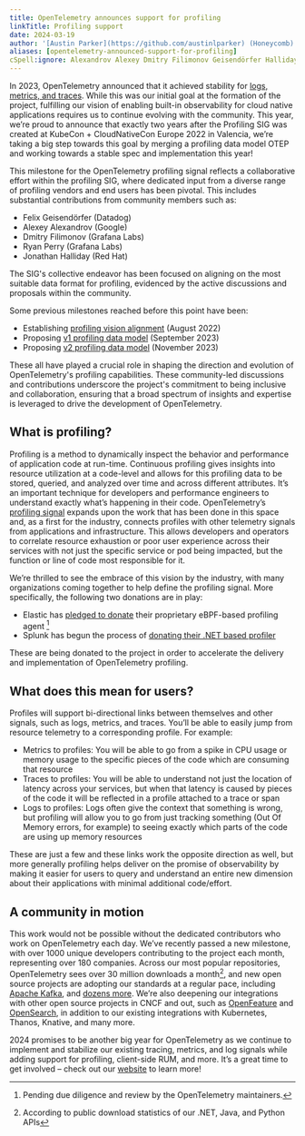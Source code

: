 ```yaml
---
title: OpenTelemetry announces support for profiling
linkTitle: Profiling support
date: 2024-03-19
author: '[Austin Parker](https://github.com/austinlparker) (Honeycomb)'
aliases: [opentelemetry-announced-support-for-profiling]
cSpell:ignore: Alexandrov Alexey Dmitry Filimonov Geisendörfer Halliday
---
```


In 2023, OpenTelemetry announced that it achieved stability for
[logs, metrics, and traces](https://www.cncf.io/blog/2023/11/07/opentelemetry-at-kubecon-cloudnativecon-north-america-2023-update/).
While this was our initial goal at the formation of the project, fulfilling our
vision of enabling built-in observability for cloud native applications requires
us to continue evolving with the community. This year, we’re proud to announce
that exactly two years after the Profiling SIG was created at KubeCon +
CloudNativeCon Europe 2022 in Valencia, we’re taking a big step towards this
goal by merging a profiling data model OTEP and working towards a stable spec
and implementation this year!

This milestone for the OpenTelemetry profiling signal reflects a collaborative
effort within the profiling SIG, where dedicated input from a diverse range of
profiling vendors and end users has been pivotal. This includes substantial
contributions from community members such as:

- Felix Geisendörfer (Datadog)
- Alexey Alexandrov (Google)
- Dmitry Filimonov (Grafana Labs)
- Ryan Perry (Grafana Labs)
- Jonathan Halliday (Red Hat)

The SIG's collective endeavor has been focused on aligning on the most suitable
data format for profiling, evidenced by the active discussions and proposals
within the community.

Some previous milestones reached before this point have been:

- Establishing
  [profiling vision alignment](https://github.com/open-telemetry/oteps/pull/212)
  (August 2022)
- Proposing
  [v1 profiling data model](https://github.com/open-telemetry/oteps/pull/237)
  (September 2023)
- Proposing
  [v2 profiling data model](https://github.com/open-telemetry/oteps/pull/239)
  (November 2023)

These all have played a crucial role in shaping the direction and evolution of
OpenTelemetry's profiling capabilities. These community-led discussions and
contributions underscore the project's commitment to being inclusive and
collaboration, ensuring that a broad spectrum of insights and expertise is
leveraged to drive the development of OpenTelemetry.

## What is profiling?

Profiling is a method to dynamically inspect the behavior and performance of
application code at run-time. Continuous profiling gives insights into resource
utilization at a code-level and allows for this profiling data to be stored,
queried, and analyzed over time and across different attributes. It’s an
important technique for developers and performance engineers to understand
exactly what’s happening in their code. OpenTelemetry’s
[profiling signal](https://github.com/open-telemetry/oteps/blob/main/text/profiles/0239-profiles-data-model.md)
expands upon the work that has been done in this space and, as a first for the
industry, connects profiles with other telemetry signals from applications and
infrastructure. This allows developers and operators to correlate resource
exhaustion or poor user experience across their services with not just the
specific service or pod being impacted, but the function or line of code most
responsible for it.

We’re thrilled to see the embrace of this vision by the industry, with many
organizations coming together to help define the profiling signal. More
specifically, the following two donations are in play:

- Elastic has
  [pledged to donate](https://github.com/open-telemetry/community/issues/1918)
  their proprietary eBPF-based profiling agent [^1]
- Splunk has begun the process of
  [donating their .NET based profiler](https://github.com/open-telemetry/opentelemetry-dotnet-instrumentation/pull/3196)

These are being donated to the project in order to accelerate the delivery and
implementation of OpenTelemetry profiling.

## What does this mean for users?

Profiles will support bi-directional links between themselves and other signals,
such as logs, metrics, and traces. You’ll be able to easily jump from resource
telemetry to a corresponding profile. For example:

- Metrics to profiles: You will be able to go from a spike in CPU usage or
  memory usage to the specific pieces of the code which are consuming that
  resource
- Traces to profiles: You will be able to understand not just the location of
  latency across your services, but when that latency is caused by pieces of the
  code it will be reflected in a profile attached to a trace or span
- Logs to profiles: Logs often give the context that something is wrong, but
  profiling will allow you to go from just tracking something (Out Of Memory
  errors, for example) to seeing exactly which parts of the code are using up
  memory resources

These are just a few and these links work the opposite direction as well, but
more generally profiling helps deliver on the promise of observability by making
it easier for users to query and understand an entire new dimension about their
applications with minimal additional code/effort.

## A community in motion

This work would not be possible without the dedicated contributors who work on
OpenTelemetry each day. We’ve recently passed a new milestone, with over 1000
unique developers contributing to the project each month, representing over 180
companies. Across our most popular repositories, OpenTelemetry sees over 30
million downloads a month[^2], and new open source projects are adopting our
standards at a regular pace, including
[Apache Kafka](https://cwiki.apache.org/confluence/display/KAFKA/KIP-714%3A+Client+metrics+and+observability),
and [dozens more](/ecosystem/integrations). We’re also deepening our
integrations with other open source projects in CNCF and out, such as
[OpenFeature](https://openfeature.dev) and
[OpenSearch](https://github.com/open-telemetry/opentelemetry-collector-contrib/issues/23611),
in addition to our existing integrations with Kubernetes, Thanos, Knative, and
many more.

2024 promises to be another big year for OpenTelemetry as we continue to
implement and stabilize our existing tracing, metrics, and log signals while
adding support for profiling, client-side RUM, and more. It’s a great time to
get involved – check out our [website](https://opentelemetry.io) to learn more!

[^1]: Pending due diligence and review by the OpenTelemetry maintainers.
[^2]: According to public download statistics of our .NET, Java, and Python APIs
